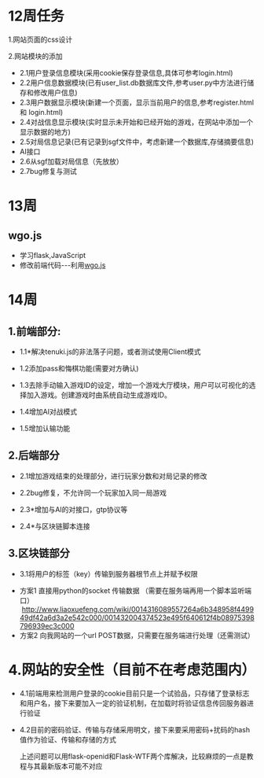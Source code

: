 # 12周任务

1.网站页面的css设计

2.网站模块的添加

- 2.1用户登录信息模块(采用cookie保存登录信息,具体可参考login.html)
- 2.2用户信息数据模块(已有user_list.db数据库文件,参考user.py中方法进行储存和修改用户信息)
- 2.3用户数据显示模块(新建一个页面，显示当前用户的信息,参考register.html 和 login.html)
- 2.4对战信息显示模块(实时显示未开始和已经开始的游戏，在网站中添加一个显示数据的地方)
- 2.5对局信息记录(已有记录到sgf文件中，考虑新建一个数据库,存储摘要信息)
- AI接口
- 2.6从sgf加载对局信息（先放放）
- 2.7bug修复与测试


# 13周
## wgo.js
- 学习flask,JavaScript
- 修改前端代码---利用[wgo.js](http://wgo.waltheri.net/)

# 14周

## 1.前端部分:

- 1.1*解决tenuki.js的非法落子问题，或者测试使用Client模式
- 1.2添加pass和悔棋功能(需要对方确认)

- 1.3去除手动输入游戏ID的设定，增加一个游戏大厅模块，用户可以可视化的选择加入游戏。创建游戏时由系统自动生成游戏ID。

- 1.4增加AI对战模式

- 1.5增加认输功能


## 2.后端部分

- 2.1增加游戏结束的处理部分，进行玩家分数和对局记录的修改

- 2.2bug修复，不允许同一个玩家加入同一局游戏

- 2.3*增加与AI的对接口，gtp协议等

- 2.4*与区块链脚本连接

## 3.区块链部分

- 3.1将用户的标签（key）传输到服务器根节点上并赋予权限
* 方案1 直接用python的socket 传输数据 （需要在服务端再用一个脚本监听端口）
      http://www.liaoxuefeng.com/wiki/0014316089557264a6b348958f449949df42a6d3a2e542c000/001432004374523e495f640612f4b08975398796939ec3c000
* 方案2 向我网站的一个url POST数据，只需要在服务端进行处理（还需测试）

# 4.网站的安全性（目前不在考虑范围内）

- 4.1前端用来检测用户登录的cookie目前只是一个试验品，只存储了登录标志和用户名，接下来要加入一定的验证机制，在加载时将验证信息传回服务器进行验证

- 4.2目前的密码验证、传输与存储采用明文，接下来要采用密码+扰码的hash值作为验证、传输和存储的方式


	上述问题可以用flask-openid和Flask-WTF两个库解决，比较麻烦的一点是教程与其最新版本可能不对应
